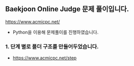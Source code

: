 ## Baekjoon Online Judge 문제 풀이입니다.
https://www.acmicpc.net/

- Python을 이용해 문제풀이를 진행하였습니다.

### 1. 단계 별로 폴더 구조를 만들어두었습니다.
- https://www.acmicpc.net/step
